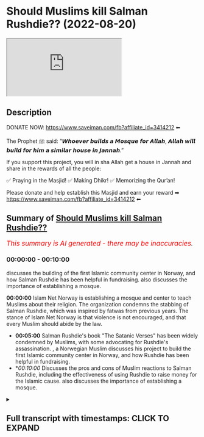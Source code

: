 # Should Muslims kill Salman Rushdie?? (2022-08-20)

<iframe loading='lazy' allow='autoplay' src='https://www.youtube.com/embed/2z1J6ydYTYw'></iframe>

## Description

DONATE NOW: https://www.saveiman.com/fb?affiliate_id=3414212 ⬅

The Prophet ﷺ said: “𝙒𝙝𝙤𝙚𝙫𝙚𝙧 𝙗𝙪𝙞𝙡𝙙𝙨 𝙖 𝙈𝙤𝙨𝙦𝙪𝙚 𝙛𝙤𝙧 𝘼𝙡𝙡𝙖𝙝, 𝘼𝙡𝙡𝙖𝙝 𝙬𝙞𝙡𝙡 𝙗𝙪𝙞𝙡𝙙 𝙛𝙤𝙧 𝙝𝙞𝙢 𝙖 𝙨𝙞𝙢𝙞𝙡𝙖𝙧 𝙝𝙤𝙪𝙨𝙚 𝙞𝙣 𝙅𝙖𝙣𝙣𝙖𝙝.”

If you support this project, you will in sha Allah get a house in Jannah and share in the rewards of all the people:

✅ Praying in the Masjid!
✅ Making Dhikr!
✅ Memorizing the Qur’an!

Please donate and help establish this Masjid and earn your reward ➡ https://www.saveiman.com/fb?affiliate_id=3414212 ⬅

## Summary of [Should Muslims kill Salman Rushdie??](https://www.youtube.com/watch?v=2z1J6ydYTYw)


*<span style="color:red; font-size:125%">This summary is AI generated - there may be inaccuracies</span>. [](/)*

### <a onclick="modifyYTiframeseektime('0')">00:00:00</a> - <a onclick="modifyYTiframeseektime('600')">00:10:00</a>

discusses the building of the first Islamic community center in Norway, and how Salman Rushdie has been helpful in fundraising.  also discusses the importance of establishing a mosque.

**<a onclick="modifyYTiframeseektime('0')">00:00:00</a>** Islam Net Norway is establishing a mosque and center to teach Muslims about their religion. The organization condemns the stabbing of Salman Rushdie, which was inspired by fatwas from previous years. The stance of Islam Net Norway is that violence is not encouraged, and that every Muslim should abide by the law.
* **<a onclick="modifyYTiframeseektime('300')">00:05:00</a>** Salman Rushdie's book "The Satanic Verses" has been widely condemned by Muslims, with some advocating for Rushdie's assassination. , a Norwegian Muslim discusses his project to build the first Islamic community center in Norway, and how Rushdie has been helpful in fundraising.
* **<a onclick="modifyYTiframeseektime('600')">00:10:00</a>* Discusses the pros and cons of Muslim reactions to Salman Rushdie, including the effectiveness of using Rushdie to raise money for the Islamic cause.  also discusses the importance of establishing a mosque.

<details><summary><h2>Full transcript with timestamps: CLICK TO EXPAND</h2></summary>

<a onclick="modifyYTiframeseektime('0')">0:00:00</a> your brothers and sisters in islam net  
<a onclick="modifyYTiframeseektime('2')">0:00:02</a> from norway are establishing a masjid a  
<a onclick="modifyYTiframeseektime('5')">0:00:05</a> dawa center  
<a onclick="modifyYTiframeseektime('6')">0:00:06</a> this center this masjid this educational  
<a onclick="modifyYTiframeseektime('9')">0:00:09</a> institution will act like a beacon of  
<a onclick="modifyYTiframeseektime('12')">0:00:12</a> light calling the muslims in norway back  
<a onclick="modifyYTiframeseektime('15')">0:00:15</a> to the essence of islam so give  
<a onclick="modifyYTiframeseektime('17')">0:00:17</a> generously and allah azzawajal will give  
<a onclick="modifyYTiframeseektime('19')">0:00:19</a> you even more  
<a onclick="modifyYTiframeseektime('22')">0:00:22</a> assalamu alaikum  
<a onclick="modifyYTiframeseektime('24')">0:00:24</a> how are you guys doing  
<a onclick="modifyYTiframeseektime('26')">0:00:26</a> i'm joined with fahad from islam net you  
<a onclick="modifyYTiframeseektime('30')">0:00:30</a> may be familiar with some of the  
<a onclick="modifyYTiframeseektime('31')">0:00:31</a> advertisements that we've been doing for  
<a onclick="modifyYTiframeseektime('33')">0:00:33</a> islam net  
<a onclick="modifyYTiframeseektime('34')">0:00:34</a> trying to raise money for  
<a onclick="modifyYTiframeseektime('37')">0:00:37</a> the dawa center which we'll maybe talk  
<a onclick="modifyYTiframeseektime('38')">0:00:38</a> about a little bit later on in norway  
<a onclick="modifyYTiframeseektime('41')">0:00:41</a> it's one of its kind it's a very  
<a onclick="modifyYTiframeseektime('43')">0:00:43</a> important establishment which master  
<a onclick="modifyYTiframeseektime('45')">0:00:45</a> muslims need to contribute to  
<a onclick="modifyYTiframeseektime('47')">0:00:47</a> but today we want to get started maybe  
<a onclick="modifyYTiframeseektime('50')">0:00:50</a> with  
<a onclick="modifyYTiframeseektime('51')">0:00:51</a> the recent events that took place  
<a onclick="modifyYTiframeseektime('54')">0:00:54</a> with the stabbing of salman rushdie  
<a onclick="modifyYTiframeseektime('57')">0:00:57</a> now as a leader of an organization  
<a onclick="modifyYTiframeseektime('60')">0:01:00</a> fahad  
<a onclick="modifyYTiframeseektime('61')">0:01:01</a> and as a muslim of course  
<a onclick="modifyYTiframeseektime('63')">0:01:03</a> do you condemn this action that was  
<a onclick="modifyYTiframeseektime('65')">0:01:05</a> being inspired by the fatwas of 19  
<a onclick="modifyYTiframeseektime('68')">0:01:08</a> whenever it was in 79 whenever the hell  
<a onclick="modifyYTiframeseektime('71')">0:01:11</a> it was  
<a onclick="modifyYTiframeseektime('72')">0:01:12</a> 1999  
<a onclick="modifyYTiframeseektime('76')">0:01:16</a> do you condemn that  
<a onclick="modifyYTiframeseektime('77')">0:01:17</a> our stance on this matter is clear and  
<a onclick="modifyYTiframeseektime('79')">0:01:19</a> it's always been clear that we are not  
<a onclick="modifyYTiframeseektime('82')">0:01:22</a> encouraging violence we do not encourage  
<a onclick="modifyYTiframeseektime('84')">0:01:24</a> anyone to act in this way we believe  
<a onclick="modifyYTiframeseektime('87')">0:01:27</a> that every muslim should abide by the  
<a onclick="modifyYTiframeseektime('89')">0:01:29</a> laws and do whatever they can according  
<a onclick="modifyYTiframeseektime('92')">0:01:32</a> to the prophet if you care if you see a  
<a onclick="modifyYTiframeseektime('94')">0:01:34</a> moon you change it with your hand and if  
<a onclick="modifyYTiframeseektime('96')">0:01:36</a> you can't then you change it with your  
<a onclick="modifyYTiframeseektime('98')">0:01:38</a> mouth so  
<a onclick="modifyYTiframeseektime('99')">0:01:39</a> obviously  
<a onclick="modifyYTiframeseektime('100')">0:01:40</a> our role here as muslims in the west  
<a onclick="modifyYTiframeseektime('102')">0:01:42</a> would be to change  
<a onclick="modifyYTiframeseektime('104')">0:01:44</a> or speak out against these vile  
<a onclick="modifyYTiframeseektime('107')">0:01:47</a> insults that this individual has come  
<a onclick="modifyYTiframeseektime('109')">0:01:49</a> with against the prophet saws against  
<a onclick="modifyYTiframeseektime('111')">0:01:51</a> the wives of the prophet  
<a onclick="modifyYTiframeseektime('115')">0:01:55</a> it's right to mention that you know  
<a onclick="modifyYTiframeseektime('119')">0:01:59</a> first of all i think there's a lot of  
<a onclick="modifyYTiframeseektime('120')">0:02:00</a> kind of cutting and pasting going on  
<a onclick="modifyYTiframeseektime('122')">0:02:02</a> there's a lot of going into history and  
<a onclick="modifyYTiframeseektime('124')">0:02:04</a> classical books of jurisprudence islamic  
<a onclick="modifyYTiframeseektime('126')">0:02:06</a> jurisprudence  
<a onclick="modifyYTiframeseektime('127')">0:02:07</a> where you know certain fat words have  
<a onclick="modifyYTiframeseektime('129')">0:02:09</a> been given maybe a thousand years ago  
<a onclick="modifyYTiframeseektime('131')">0:02:11</a> um about the blasphemy laws and so on  
<a onclick="modifyYTiframeseektime('133')">0:02:13</a> which by the way are a matter of  
<a onclick="modifyYTiframeseektime('135')">0:02:15</a> difference of opinion this is something  
<a onclick="modifyYTiframeseektime('137')">0:02:17</a> which  
<a onclick="modifyYTiframeseektime('138')">0:02:18</a> mentions quite clearly  
<a onclick="modifyYTiframeseektime('140')">0:02:20</a> of uh  
<a onclick="modifyYTiframeseektime('142')">0:02:22</a> there's a very famous  
<a onclick="modifyYTiframeseektime('143')">0:02:23</a> uh hadith of the prophet muhammad where  
<a onclick="modifyYTiframeseektime('146')">0:02:26</a> in bahadis mentioned that he's walking  
<a onclick="modifyYTiframeseektime('148')">0:02:28</a> with his wife and some jews came to him  
<a onclick="modifyYTiframeseektime('150')">0:02:30</a> the hostile individuals they were who  
<a onclick="modifyYTiframeseektime('153')">0:02:33</a> said to him assalamu alaikum  
<a onclick="modifyYTiframeseektime('155')">0:02:35</a> death be upon you  
<a onclick="modifyYTiframeseektime('156')">0:02:36</a> and he was wonder and then responded his  
<a onclick="modifyYTiframeseektime('159')">0:02:39</a> wife responded in a very  
<a onclick="modifyYTiframeseektime('160')">0:02:40</a> elaborative way and then he stopped at  
<a onclick="modifyYTiframeseektime('163')">0:02:43</a> the prophet muhammad we said that  
<a onclick="modifyYTiframeseektime('165')">0:02:45</a> you know just  
<a onclick="modifyYTiframeseektime('166')">0:02:46</a> just say walaikum you know just saying  
<a onclick="modifyYTiframeseektime('168')">0:02:48</a> upon you  
<a onclick="modifyYTiframeseektime('169')">0:02:49</a> and then he he went into a discussion  
<a onclick="modifyYTiframeseektime('171')">0:02:51</a> about an ethical discussion he said that  
<a onclick="modifyYTiframeseektime('179')">0:02:59</a> that there was nothing there was not  
<a onclick="modifyYTiframeseektime('180')">0:03:00</a> goodness in anything in fact it was  
<a onclick="modifyYTiframeseektime('182')">0:03:02</a> removed  
<a onclick="modifyYTiframeseektime('183')">0:03:03</a> of course that that would uh  
<a onclick="modifyYTiframeseektime('186')">0:03:06</a> that if it was in it if kindness and  
<a onclick="modifyYTiframeseektime('188')">0:03:08</a> gentleness was in that thing  
<a onclick="modifyYTiframeseektime('190')">0:03:10</a> that it would beautify and if it was  
<a onclick="modifyYTiframeseektime('191')">0:03:11</a> removed from it it would make it ugly  
<a onclick="modifyYTiframeseektime('193')">0:03:13</a> and a very  
<a onclick="modifyYTiframeseektime('195')">0:03:15</a> similar hadith of the prophet muhammed  
<a onclick="modifyYTiframeseektime('198')">0:03:18</a> some individuals  
<a onclick="modifyYTiframeseektime('199')">0:03:19</a> from quraish the pagan arabs at the time  
<a onclick="modifyYTiframeseektime('201')">0:03:21</a> were attacking the prophet calling him  
<a onclick="modifyYTiframeseektime('202')">0:03:22</a> within them calling him the dispraised  
<a onclick="modifyYTiframeseektime('204')">0:03:24</a> one  
<a onclick="modifyYTiframeseektime('205')">0:03:25</a> and he responded by um  
<a onclick="modifyYTiframeseektime('208')">0:03:28</a> by saying that  
<a onclick="modifyYTiframeseektime('209')">0:03:29</a> uh  
<a onclick="modifyYTiframeseektime('216')">0:03:36</a> they are attacking this individual  
<a onclick="modifyYTiframeseektime('218')">0:03:38</a> called them they dispraised one and i'm  
<a onclick="modifyYTiframeseektime('219')">0:03:39</a> muhammad i'm the praised one  
<a onclick="modifyYTiframeseektime('222')">0:03:42</a> they so in other words there is some  
<a onclick="modifyYTiframeseektime('225')">0:03:45</a> legitimacy in in saying that when the  
<a onclick="modifyYTiframeseektime('227')">0:03:47</a> prophet  
<a onclick="modifyYTiframeseektime('228')">0:03:48</a> the way he would deal with insults  
<a onclick="modifyYTiframeseektime('230')">0:03:50</a> wasn't a narcissistic control way it was  
<a onclick="modifyYTiframeseektime('234')">0:03:54</a> a very controlled and strategic manner  
<a onclick="modifyYTiframeseektime('235')">0:03:55</a> where if it had an impact on the polity  
<a onclick="modifyYTiframeseektime('237')">0:03:57</a> and the particular situation at a time  
<a onclick="modifyYTiframeseektime('241')">0:04:01</a> then a harsh action would be taken yes  
<a onclick="modifyYTiframeseektime('244')">0:04:04</a> but if it didn't it would a harsh action  
<a onclick="modifyYTiframeseektime('246')">0:04:06</a> would not be taken he wasn't faced he  
<a onclick="modifyYTiframeseektime('247')">0:04:07</a> hand-waved this whole situation off  
<a onclick="modifyYTiframeseektime('250')">0:04:10</a> but of course someone will say well  
<a onclick="modifyYTiframeseektime('251')">0:04:11</a> there are classical opinions they even  
<a onclick="modifyYTiframeseektime('252')">0:04:12</a> tell wrote a whole book called the sun  
<a onclick="modifyYTiframeseektime('256')">0:04:16</a> rasool  
<a onclick="modifyYTiframeseektime('257')">0:04:17</a> and that the unsheathed sword on the the  
<a onclick="modifyYTiframeseektime('259')">0:04:19</a> one who insults the prophet and so on  
<a onclick="modifyYTiframeseektime('261')">0:04:21</a> and  
<a onclick="modifyYTiframeseektime('262')">0:04:22</a> so many people in different schools of  
<a onclick="modifyYTiframeseektime('263')">0:04:23</a> thought have spoken about the capital  
<a onclick="modifyYTiframeseektime('265')">0:04:25</a> punishment for those who attack  
<a onclick="modifyYTiframeseektime('267')">0:04:27</a> the prophet muhammad assault him  
<a onclick="modifyYTiframeseektime('269')">0:04:29</a> but this is taking something which is  
<a onclick="modifyYTiframeseektime('271')">0:04:31</a> abstract the abstract hokum and trying  
<a onclick="modifyYTiframeseektime('274')">0:04:34</a> to apply it on uh today so that  
<a onclick="modifyYTiframeseektime('276')">0:04:36</a> the real truth is that even tamiya  
<a onclick="modifyYTiframeseektime('278')">0:04:38</a> himself the same person who wrote this  
<a onclick="modifyYTiframeseektime('279')">0:04:39</a> book  
<a onclick="modifyYTiframeseektime('280')">0:04:40</a> as well as um you know the scholars of  
<a onclick="modifyYTiframeseektime('283')">0:04:43</a> today  
<a onclick="modifyYTiframeseektime('284')">0:04:44</a> don't just look at  
<a onclick="modifyYTiframeseektime('285')">0:04:45</a> acam or rulings in abstraction this  
<a onclick="modifyYTiframeseektime('287')">0:04:47</a> manner what they do is they look at the  
<a onclick="modifyYTiframeseektime('290')">0:04:50</a> ruling in conjunction with the reality  
<a onclick="modifyYTiframeseektime('293')">0:04:53</a> around them and that's why you'll find  
<a onclick="modifyYTiframeseektime('295')">0:04:55</a> that in relation to this matter of  
<a onclick="modifyYTiframeseektime('296')">0:04:56</a> blaspheming  
<a onclick="modifyYTiframeseektime('298')">0:04:58</a> uh  
<a onclick="modifyYTiframeseektime('299')">0:04:59</a> in western lands like ours and you know  
<a onclick="modifyYTiframeseektime('302')">0:05:02</a> where there's you know laws and places  
<a onclick="modifyYTiframeseektime('304')">0:05:04</a> on  
<a onclick="modifyYTiframeseektime('305')">0:05:05</a> the main the major centers of islamic  
<a onclick="modifyYTiframeseektime('307')">0:05:07</a> power have uh maintained that actually  
<a onclick="modifyYTiframeseektime('310')">0:05:10</a> there's a great master or detriment a  
<a onclick="modifyYTiframeseektime('312')">0:05:12</a> communal detriment into like you said  
<a onclick="modifyYTiframeseektime('314')">0:05:14</a> you know trying to challenge the law in  
<a onclick="modifyYTiframeseektime('316')">0:05:16</a> this in this vigilante way  
<a onclick="modifyYTiframeseektime('318')">0:05:18</a> and so we would say that when they ask  
<a onclick="modifyYTiframeseektime('320')">0:05:20</a> us about  
<a onclick="modifyYTiframeseektime('321')">0:05:21</a> the condemnation of this kind of uh  
<a onclick="modifyYTiframeseektime('324')">0:05:24</a> thing of individual doing this kind of  
<a onclick="modifyYTiframeseektime('326')">0:05:26</a> things but we do so on the basis of  
<a onclick="modifyYTiframeseektime('328')">0:05:28</a> sharia consequently quite frankly sharia  
<a onclick="modifyYTiframeseektime('330')">0:05:30</a> consequentialism that is to say the cost  
<a onclick="modifyYTiframeseektime('332')">0:05:32</a> benefit analysis and that's a fine  
<a onclick="modifyYTiframeseektime('334')">0:05:34</a> ethical standard actually one that the  
<a onclick="modifyYTiframeseektime('336')">0:05:36</a> whole of philosophical liberalism is  
<a onclick="modifyYTiframeseektime('338')">0:05:38</a> based on it unless of course we're  
<a onclick="modifyYTiframeseektime('339')">0:05:39</a> looking at immanuel kant's type of uh  
<a onclick="modifyYTiframeseektime('342')">0:05:42</a> social um liberalism but the the point  
<a onclick="modifyYTiframeseektime('345')">0:05:45</a> is therefore it can be condemnable on  
<a onclick="modifyYTiframeseektime('346')">0:05:46</a> the basis of breach of the peace  
<a onclick="modifyYTiframeseektime('349')">0:05:49</a> uh on the basis of mafsa detriment  
<a onclick="modifyYTiframeseektime('352')">0:05:52</a> on the basis of this is something which  
<a onclick="modifyYTiframeseektime('354')">0:05:54</a> is a barrier to entering the tower on  
<a onclick="modifyYTiframeseektime('356')">0:05:56</a> the basis that this is something which  
<a onclick="modifyYTiframeseektime('357')">0:05:57</a> threatens the muslims it can be  
<a onclick="modifyYTiframeseektime('358')">0:05:58</a> condemned in all those bases and we do  
<a onclick="modifyYTiframeseektime('360')">0:06:00</a> condemn it and that's not our strategy  
<a onclick="modifyYTiframeseektime('362')">0:06:02</a> it's not our way  
<a onclick="modifyYTiframeseektime('363')">0:06:03</a> in dealing with individuals that insult  
<a onclick="modifyYTiframeseektime('365')">0:06:05</a> the prophet  
<a onclick="modifyYTiframeseektime('366')">0:06:06</a> the the very purpose of salman rushdie  
<a onclick="modifyYTiframeseektime('368')">0:06:08</a> writing his book is to diminish the  
<a onclick="modifyYTiframeseektime('371')">0:06:11</a> religion of islam diminish the the  
<a onclick="modifyYTiframeseektime('373')">0:06:13</a> truthfulness of the prophethood of the  
<a onclick="modifyYTiframeseektime('375')">0:06:15</a> prophet saw sallam and now his book is  
<a onclick="modifyYTiframeseektime('378')">0:06:18</a> has become a bestseller it's an amazon  
<a onclick="modifyYTiframeseektime('380')">0:06:20</a> bestseller so his lies about the prophet  
<a onclick="modifyYTiframeseektime('383')">0:06:23</a> saws his insults to the prophet saws  
<a onclick="modifyYTiframeseektime('386')">0:06:26</a> wives are now just being spread when  
<a onclick="modifyYTiframeseektime('388')">0:06:28</a> someone does these kinds of acts this  
<a onclick="modifyYTiframeseektime('391')">0:06:31</a> taking the law in their own hands it  
<a onclick="modifyYTiframeseektime('393')">0:06:33</a> actually goes against the very purpose  
<a onclick="modifyYTiframeseektime('396')">0:06:36</a> of  
<a onclick="modifyYTiframeseektime('397')">0:06:37</a> making the religion of islam prevail and  
<a onclick="modifyYTiframeseektime('399')">0:06:39</a> and and giving dawa to to do these kinds  
<a onclick="modifyYTiframeseektime('402')">0:06:42</a> of acts so that's why i say that we need  
<a onclick="modifyYTiframeseektime('405')">0:06:45</a> to think wisely how we respond to people  
<a onclick="modifyYTiframeseektime('408')">0:06:48</a> like this how we respond to people who  
<a onclick="modifyYTiframeseektime('409')">0:06:49</a> are insulting the dean of allah or  
<a onclick="modifyYTiframeseektime('411')">0:06:51</a> burning the quran insulting the prophet  
<a onclick="modifyYTiframeseektime('414')">0:06:54</a> and that's why if we look at this guy in  
<a onclick="modifyYTiframeseektime('416')">0:06:56</a> norway he's burning the quran and he's  
<a onclick="modifyYTiframeseektime('418')">0:06:58</a> been doing that  
<a onclick="modifyYTiframeseektime('419')">0:06:59</a> for so many times now we used this  
<a onclick="modifyYTiframeseektime('423')">0:07:03</a> individual as a useful idiot  
<a onclick="modifyYTiframeseektime('426')">0:07:06</a> for the cause  
<a onclick="modifyYTiframeseektime('427')">0:07:07</a> [Laughter]  
<a onclick="modifyYTiframeseektime('430')">0:07:10</a> we have been able so we  
<a onclick="modifyYTiframeseektime('432')">0:07:12</a> as you know bro and as we as you also  
<a onclick="modifyYTiframeseektime('434')">0:07:14</a> said in the beginning that  
<a onclick="modifyYTiframeseektime('436')">0:07:16</a> we're building this machine  
<a onclick="modifyYTiframeseektime('438')">0:07:18</a> we are raising funds to establish the  
<a onclick="modifyYTiframeseektime('440')">0:07:20</a> first of its kind masjid and our center  
<a onclick="modifyYTiframeseektime('442')">0:07:22</a> in the whole country of norway  
<a onclick="modifyYTiframeseektime('444')">0:07:24</a> and through this guy we have raised over  
<a onclick="modifyYTiframeseektime('447')">0:07:27</a> 500  
<a onclick="modifyYTiframeseektime('449')">0:07:29</a> dollars for building this message  
<a onclick="modifyYTiframeseektime('455')">0:07:35</a> so if we you if we use this for this  
<a onclick="modifyYTiframeseektime('457')">0:07:37</a> individual this is a strategic approach  
<a onclick="modifyYTiframeseektime('460')">0:07:40</a> which in advances the islamic cause is  
<a onclick="modifyYTiframeseektime('462')">0:07:42</a> that we've used this individual who has  
<a onclick="modifyYTiframeseektime('464')">0:07:44</a> been trying to attack the muslim  
<a onclick="modifyYTiframeseektime('466')">0:07:46</a> community and in a project where we're  
<a onclick="modifyYTiframeseektime('468')">0:07:48</a> trying to build a mosque which will be  
<a onclick="modifyYTiframeseektime('470')">0:07:50</a> the biggest and the dawah center which  
<a onclick="modifyYTiframeseektime('472')">0:07:52</a> will be the biggest in this kind in the  
<a onclick="modifyYTiframeseektime('473')">0:07:53</a> whole of scandinavia he's helped us  
<a onclick="modifyYTiframeseektime('475')">0:07:55</a> raise half a million  
<a onclick="modifyYTiframeseektime('477')">0:07:57</a> dollars is it  
<a onclick="modifyYTiframeseektime('479')">0:07:59</a> yeah  
<a onclick="modifyYTiframeseektime('480')">0:08:00</a> so  
<a onclick="modifyYTiframeseektime('481')">0:08:01</a> that's  
<a onclick="modifyYTiframeseektime('482')">0:08:02</a> that's amazing isn't it maybe maybe  
<a onclick="modifyYTiframeseektime('483')">0:08:03</a> someone maybe salman rushdie  
<a onclick="modifyYTiframeseektime('486')">0:08:06</a> can help us raise some more  
<a onclick="modifyYTiframeseektime('489')">0:08:09</a> exactly bro tell us a little bit about  
<a onclick="modifyYTiframeseektime('491')">0:08:11</a> this project just because some people  
<a onclick="modifyYTiframeseektime('493')">0:08:13</a> watching this may not know about what  
<a onclick="modifyYTiframeseektime('494')">0:08:14</a> project this is in just a nutshell  
<a onclick="modifyYTiframeseektime('496')">0:08:16</a> before we look at the  
<a onclick="modifyYTiframeseektime('497')">0:08:17</a> interactions you've had with this  
<a onclick="modifyYTiframeseektime('498')">0:08:18</a> individual  
<a onclick="modifyYTiframeseektime('499')">0:08:19</a> all right so we are establishing a one  
<a onclick="modifyYTiframeseektime('501')">0:08:21</a> of its kind masjid and community center  
<a onclick="modifyYTiframeseektime('503')">0:08:23</a> at dawa center in the whole country of  
<a onclick="modifyYTiframeseektime('505')">0:08:25</a> norway it will inshallah have a  
<a onclick="modifyYTiframeseektime('507')">0:08:27</a> playground for kids to nurture love for  
<a onclick="modifyYTiframeseektime('509')">0:08:29</a> the dean of allah it would have it will  
<a onclick="modifyYTiframeseektime('512')">0:08:32</a> have like a gym where people can come  
<a onclick="modifyYTiframeseektime('514')">0:08:34</a> and work out it would have dawah  
<a onclick="modifyYTiframeseektime('516')">0:08:36</a> facilities it would have classrooms an  
<a onclick="modifyYTiframeseektime('518')">0:08:38</a> educational institution that would be  
<a onclick="modifyYTiframeseektime('520')">0:08:40</a> teaching  
<a onclick="modifyYTiframeseektime('521')">0:08:41</a> the community about the dean of allah  
<a onclick="modifyYTiframeseektime('524')">0:08:44</a> something which is absolutely  
<a onclick="modifyYTiframeseektime('527')">0:08:47</a> unheard of in the country of norway we  
<a onclick="modifyYTiframeseektime('528')">0:08:48</a> don't have any single islamic community  
<a onclick="modifyYTiframeseektime('531')">0:08:51</a> center or dawah center with these kinds  
<a onclick="modifyYTiframeseektime('534')">0:08:54</a> of facilities we don't even have we  
<a onclick="modifyYTiframeseektime('536')">0:08:56</a> don't have we don't even have like  
<a onclick="modifyYTiframeseektime('537')">0:08:57</a> islamic schools in the way do we that's  
<a onclick="modifyYTiframeseektime('539')">0:08:59</a> true we don't have a single islamic  
<a onclick="modifyYTiframeseektime('541')">0:09:01</a> school in the whole country so we need  
<a onclick="modifyYTiframeseektime('544')">0:09:04</a> to establish these kinds of institutions  
<a onclick="modifyYTiframeseektime('546')">0:09:06</a> in the country of norway and we are  
<a onclick="modifyYTiframeseektime('548')">0:09:08</a> starting off with this uh we've called  
<a onclick="modifyYTiframeseektime('550')">0:09:10</a> it iman activity center so it will be a  
<a onclick="modifyYTiframeseektime('553')">0:09:13</a> center that would build the iman of our  
<a onclick="modifyYTiframeseektime('555')">0:09:15</a> children  
<a onclick="modifyYTiframeseektime('556')">0:09:16</a> and the link for this project is in the  
<a onclick="modifyYTiframeseektime('559')">0:09:19</a> description box and the comment section  
<a onclick="modifyYTiframeseektime('560')">0:09:20</a> below correct exactly it would be there  
<a onclick="modifyYTiframeseektime('563')">0:09:23</a> they'll click it and it'll be a quick  
<a onclick="modifyYTiframeseektime('564')">0:09:24</a> one isn't it it will take two seconds uh  
<a onclick="modifyYTiframeseektime('566')">0:09:26</a> maybe what ten seconds for them to to  
<a onclick="modifyYTiframeseektime('567')">0:09:27</a> put the payment through  
<a onclick="modifyYTiframeseektime('569')">0:09:29</a> exactly it would take just a few seconds  
<a onclick="modifyYTiframeseektime('571')">0:09:31</a> and and the  
<a onclick="modifyYTiframeseektime('572')">0:09:32</a> that that  
<a onclick="modifyYTiframeseektime('573')">0:09:33</a> that's really what we should be talking  
<a onclick="modifyYTiframeseektime('574')">0:09:34</a> about that's why muslims are always on  
<a onclick="modifyYTiframeseektime('577')">0:09:37</a> the back foot this is a way we can  
<a onclick="modifyYTiframeseektime('578')">0:09:38</a> actually start being on the front foot  
<a onclick="modifyYTiframeseektime('580')">0:09:40</a> correct  
<a onclick="modifyYTiframeseektime('581')">0:09:41</a> a hundred percent bro so we need to use  
<a onclick="modifyYTiframeseektime('584')">0:09:44</a> these kinds of individuals  
<a onclick="modifyYTiframeseektime('585')">0:09:45</a> just for just for promoting the islamic  
<a onclick="modifyYTiframeseektime('588')">0:09:48</a> cause because that will burn them up  
<a onclick="modifyYTiframeseektime('590')">0:09:50</a> so  
<a onclick="modifyYTiframeseektime('591')">0:09:51</a> so look they're going to get blown up as  
<a onclick="modifyYTiframeseektime('593')">0:09:53</a> well in the hellfire  
<a onclick="modifyYTiframeseektime('596')">0:09:56</a> i mean let's be honest about it  
<a onclick="modifyYTiframeseektime('597')">0:09:57</a> but talking about the hellfire and  
<a onclick="modifyYTiframeseektime('599')">0:09:59</a> people are going to burn up therein  
<a onclick="modifyYTiframeseektime('601')">0:10:01</a> let's let's look at some of the  
<a onclick="modifyYTiframeseektime('603')">0:10:03</a> reactions that let's let's react to some  
<a onclick="modifyYTiframeseektime('604')">0:10:04</a> of your videos that you've had with this  
<a onclick="modifyYTiframeseektime('606')">0:10:06</a> interview let's look at the the vile  
<a onclick="modifyYTiframeseektime('608')">0:10:08</a> nature of this human being okay let me  
<a onclick="modifyYTiframeseektime('610')">0:10:10</a> show you this one video where this guy  
<a onclick="modifyYTiframeseektime('612')">0:10:12</a> when he comes to our our property and  
<a onclick="modifyYTiframeseektime('614')">0:10:14</a> he's there to burn the quran and we  
<a onclick="modifyYTiframeseektime('616')">0:10:16</a> confront him and then he starts to swear  
<a onclick="modifyYTiframeseektime('619')">0:10:19</a> at the prophet sallam now obviously  
<a onclick="modifyYTiframeseektime('621')">0:10:21</a> i could have done what  
<a onclick="modifyYTiframeseektime('623')">0:10:23</a> this guy did and just you know go crazy  
<a onclick="modifyYTiframeseektime('625')">0:10:25</a> and attack him  
<a onclick="modifyYTiframeseektime('627')">0:10:27</a> if i had done that  
<a onclick="modifyYTiframeseektime('629')">0:10:29</a> and  
<a onclick="modifyYTiframeseektime('629')">0:10:29</a> it would have damaged the cause of islam  
<a onclick="modifyYTiframeseektime('632')">0:10:32</a> so instead of doing that i just  
<a onclick="modifyYTiframeseektime('633')">0:10:33</a> responded to his insults and then used  
<a onclick="modifyYTiframeseektime('636')">0:10:36</a> this guy to raise money to benefit the  
<a onclick="modifyYTiframeseektime('638')">0:10:38</a> dean of allah let's take a look at the  
<a onclick="modifyYTiframeseektime('639')">0:10:39</a> video please  
<a onclick="modifyYTiframeseektime('672')">0:11:12</a> well i mean there you have it i mean so  
<a onclick="modifyYTiframeseektime('674')">0:11:14</a> you didn't pull out a knife and start  
<a onclick="modifyYTiframeseektime('675')">0:11:15</a> stabbing the man did you no exactly  
<a onclick="modifyYTiframeseektime('678')">0:11:18</a> that's not our way  
<a onclick="modifyYTiframeseektime('680')">0:11:20</a> but at the same time we can't just stand  
<a onclick="modifyYTiframeseektime('682')">0:11:22</a> there except that he's insulting the  
<a onclick="modifyYTiframeseektime('684')">0:11:24</a> prophet saws and saying these  
<a onclick="modifyYTiframeseektime('685')">0:11:25</a> vile uh disgusting things about the  
<a onclick="modifyYTiframeseektime('688')">0:11:28</a> thing is i mean as you've correctly said  
<a onclick="modifyYTiframeseektime('690')">0:11:30</a> it just won't serve the cause as as well  
<a onclick="modifyYTiframeseektime('693')">0:11:33</a> yeah you know it just won't serve the  
<a onclick="modifyYTiframeseektime('695')">0:11:35</a> chords as well as simple as that  
<a onclick="modifyYTiframeseektime('697')">0:11:37</a> and and this is a great example of an  
<a onclick="modifyYTiframeseektime('699')">0:11:39</a> individual who's  
<a onclick="modifyYTiframeseektime('700')">0:11:40</a> i think your strategy has been  
<a onclick="modifyYTiframeseektime('702')">0:11:42</a> impeccable i think you've used these  
<a onclick="modifyYTiframeseektime('703')">0:11:43</a> individuals  
<a onclick="modifyYTiframeseektime('705')">0:11:45</a> to the service of islam as you've  
<a onclick="modifyYTiframeseektime('706')">0:11:46</a> mentioned this individual has helped us  
<a onclick="modifyYTiframeseektime('708')">0:11:48</a> raise  
<a onclick="modifyYTiframeseektime('709')">0:11:49</a> half a million  
<a onclick="modifyYTiframeseektime('711')">0:11:51</a> dollars i mean  
<a onclick="modifyYTiframeseektime('713')">0:11:53</a> stabbing him or hurting him or  
<a onclick="modifyYTiframeseektime('715')">0:11:55</a> annihilating him or doing whatever you  
<a onclick="modifyYTiframeseektime('717')">0:11:57</a> want to do won't be as useful with it  
<a onclick="modifyYTiframeseektime('720')">0:12:00</a> honestly it would just make him a hero  
<a onclick="modifyYTiframeseektime('722')">0:12:02</a> look look  
<a onclick="modifyYTiframeseektime('724')">0:12:04</a> so they made him into this icon of  
<a onclick="modifyYTiframeseektime('726')">0:12:06</a> freedom of speech  
<a onclick="modifyYTiframeseektime('728')">0:12:08</a> and what in reality he's just a filthy  
<a onclick="modifyYTiframeseektime('730')">0:12:10</a> man  
<a onclick="modifyYTiframeseektime('731')">0:12:11</a> but they made him an icon of freedom of  
<a onclick="modifyYTiframeseektime('733')">0:12:13</a> speech why should we give him that honor  
<a onclick="modifyYTiframeseektime('735')">0:12:15</a> that status rather we should use him to  
<a onclick="modifyYTiframeseektime('738')">0:12:18</a> serve the dean of allah so let's just  
<a onclick="modifyYTiframeseektime('740')">0:12:20</a> make the final appeal here brothers and  
<a onclick="modifyYTiframeseektime('742')">0:12:22</a> sisters everyone was watching yes please  
<a onclick="modifyYTiframeseektime('744')">0:12:24</a> let's take action right now whenever  
<a onclick="modifyYTiframeseektime('746')">0:12:26</a> these guys are honored and venerated for  
<a onclick="modifyYTiframeseektime('749')">0:12:29</a> their vile  
<a onclick="modifyYTiframeseektime('751')">0:12:31</a> disgusting insults against the prophet  
<a onclick="modifyYTiframeseektime('753')">0:12:33</a> sallam  
<a onclick="modifyYTiframeseektime('755')">0:12:35</a> we should respond by giving tawa and  
<a onclick="modifyYTiframeseektime('757')">0:12:37</a> supporting tawa and establishing the  
<a onclick="modifyYTiframeseektime('759')">0:12:39</a> islamic institutions whenever any anyone  
<a onclick="modifyYTiframeseektime('761')">0:12:41</a> of you donates for this noble cause you  
<a onclick="modifyYTiframeseektime('764')">0:12:44</a> will be sharing in the reward of  
<a onclick="modifyYTiframeseektime('765')">0:12:45</a> responding back to these  
<a onclick="modifyYTiframeseektime('768')">0:12:48</a> interests against the prophet salallahu  
<a onclick="modifyYTiframeseektime('770')">0:12:50</a> against the burning of the quran you  
<a onclick="modifyYTiframeseektime('772')">0:12:52</a> would actually be defending the deen of  
<a onclick="modifyYTiframeseektime('774')">0:12:54</a> allah by doing this don't you agree i  
<a onclick="modifyYTiframeseektime('777')">0:12:57</a> agree and i like the fact that we're  
<a onclick="modifyYTiframeseektime('779')">0:12:59</a> using them not just  
<a onclick="modifyYTiframeseektime('780')">0:13:00</a> now  
<a onclick="modifyYTiframeseektime('781')">0:13:01</a> by spreading awareness of what the  
<a onclick="modifyYTiframeseektime('783')">0:13:03</a> religion of islam actually is because a  
<a onclick="modifyYTiframeseektime('785')">0:13:05</a> lot of people that  
<a onclick="modifyYTiframeseektime('786')">0:13:06</a> you know they hear these things about  
<a onclick="modifyYTiframeseektime('787')">0:13:07</a> muslims understand they don't even know  
<a onclick="modifyYTiframeseektime('788')">0:13:08</a> what islam is they don't even know the  
<a onclick="modifyYTiframeseektime('790')">0:13:10</a> basic tenets  
<a onclick="modifyYTiframeseektime('791')">0:13:11</a> but that now we're using them for our  
<a onclick="modifyYTiframeseektime('793')">0:13:13</a> own purposes  
<a onclick="modifyYTiframeseektime('795')">0:13:15</a> as the muslim community so it can raise  
<a onclick="modifyYTiframeseektime('797')">0:13:17</a> funds for our future generations i think  
<a onclick="modifyYTiframeseektime('799')">0:13:19</a> it's a fantastic strategy and i'm that's  
<a onclick="modifyYTiframeseektime('800')">0:13:20</a> why i'm for it do not forget to give  
<a onclick="modifyYTiframeseektime('803')">0:13:23</a> that kind of charity to to propel our  
<a onclick="modifyYTiframeseektime('805')">0:13:25</a> calls forward and to make the muslims  
<a onclick="modifyYTiframeseektime('808')">0:13:28</a> and the word of islam uppermost by  
<a onclick="modifyYTiframeseektime('810')">0:13:30</a> clicking the link below  
<a onclick="modifyYTiframeseektime('818')">0:13:38</a> when the son of adam dies  
<a onclick="modifyYTiframeseektime('820')">0:13:40</a> all of his good deeds are interrupted  
<a onclick="modifyYTiframeseektime('823')">0:13:43</a> they are finished  
<a onclick="modifyYTiframeseektime('824')">0:13:44</a> except for three things  
<a onclick="modifyYTiframeseektime('828')">0:13:48</a> a continuous charity and a beneficial  
<a onclick="modifyYTiframeseektime('831')">0:13:51</a> knowledge and also a righteous offspring  
<a onclick="modifyYTiframeseektime('834')">0:13:54</a> that makes dua for him your brothers and  
<a onclick="modifyYTiframeseektime('836')">0:13:56</a> sisters in islam net from norway are  
<a onclick="modifyYTiframeseektime('838')">0:13:58</a> establishing a masjid a daowa center and  
<a onclick="modifyYTiframeseektime('842')">0:14:02</a> fulfilling a great portion of this  
<a onclick="modifyYTiframeseektime('844')">0:14:04</a> hadith on your behalf establishing a  
<a onclick="modifyYTiframeseektime('846')">0:14:06</a> masjid to convey the message of islam is  
<a onclick="modifyYTiframeseektime('849')">0:14:09</a> one of the best deeds a muslim can do  
<a onclick="modifyYTiframeseektime('852')">0:14:12</a> whenever someone prays there whenever  
<a onclick="modifyYTiframeseektime('854')">0:14:14</a> someone gives shahada  
<a onclick="modifyYTiframeseektime('856')">0:14:16</a> in the masjid whenever someone learns  
<a onclick="modifyYTiframeseektime('858')">0:14:18</a> something in the masjid  
<a onclick="modifyYTiframeseektime('860')">0:14:20</a> yes  
<a onclick="modifyYTiframeseektime('861')">0:14:21</a> that will be something that you will  
<a onclick="modifyYTiframeseektime('863')">0:14:23</a> have on your scale  
<a onclick="modifyYTiframeseektime('864')">0:14:24</a> so give generously and allah azzawajal  
<a onclick="modifyYTiframeseektime('867')">0:14:27</a> will give you even more  
<a onclick="modifyYTiframeseektime('885')">0:14:45</a> you  
</details>